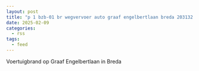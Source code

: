 ```yaml
---
layout: post
title: "p 1 bzb-01 br wegvervoer auto graaf engelbertlaan breda 203132 203161"
date: 2025-02-09
categories: 
  - rss
tags: 
  - feed
---
```


Voertuigbrand op Graaf Engelbertlaan in Breda
